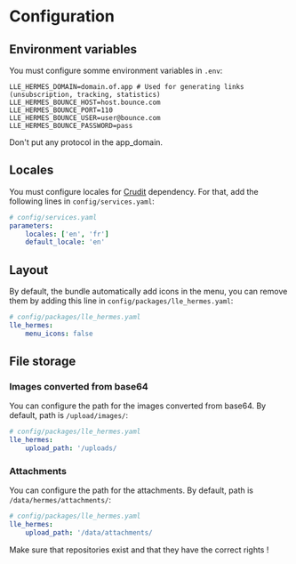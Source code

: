 # Configuration

## Environment variables

You must configure somme environment variables in `.env`:

```dotenv
LLE_HERMES_DOMAIN=domain.of.app # Used for generating links (unsubscription, tracking, statistics)
LLE_HERMES_BOUNCE_HOST=host.bounce.com
LLE_HERMES_BOUNCE_PORT=110
LLE_HERMES_BOUNCE_USER=user@bounce.com
LLE_HERMES_BOUNCE_PASSWORD=pass
```
Don't put any protocol in the app_domain.

## Locales

You must configure locales for [Crudit](https://github.com/2lenet/CruditBundle) dependency. For that, add the following lines in `config/services.yaml`:

```yaml
# config/services.yaml
parameters:
    locales: ['en', 'fr']
    default_locale: 'en'
```

## Layout

By default, the bundle automatically add icons in the menu, you can remove them by adding this line in `config/packages/lle_hermes.yaml`:

```yaml
# config/packages/lle_hermes.yaml
lle_hermes:
    menu_icons: false
```

## File storage

### Images converted from base64

You can configure the path for the images converted from base64. By default, path is `/upload/images/`:

```yaml
# config/packages/lle_hermes.yaml
lle_hermes:
    upload_path: '/uploads/
```

### Attachments

You can configure the path for the attachments. By default, path is `/data/hermes/attachments/`:

```yaml
# config/packages/lle_hermes.yaml
lle_hermes:
    upload_path: '/data/attachments/
```

Make sure that repositories exist and that they have the correct rights !

